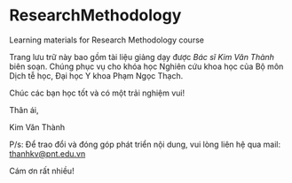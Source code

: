 # ResearchMethodology
Learning materials for Research Methodology course

Trang lưu trữ này bao gồm tài liệu giảng dạy được *Bác sĩ Kim Văn Thành* biên soạn. Chúng phục vụ cho khóa học Nghiên cứu khoa học của Bộ môn Dịch tễ học, Đại học Y khoa Phạm Ngọc Thạch.

Chúc các bạn học tốt và có một trải nghiệm vui!

Thân ái,

Kim Văn Thành

P/s:
Để trao đổi và đóng góp phát triển nội dung, vui lòng liên hệ qua mail: thanhkv@pnt.edu.vn

Cám ơn rất nhiều!
